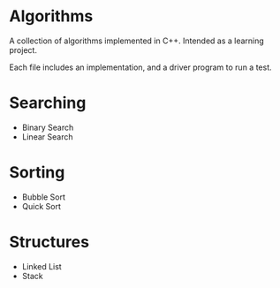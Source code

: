 # Algorithms
A collection of algorithms implemented in C++. Intended as a learning project.

Each file includes an implementation, and a driver program to run a test.

# Searching
 - Binary Search
 - Linear Search

# Sorting
 - Bubble Sort
 - Quick Sort

# Structures
 - Linked List
 - Stack